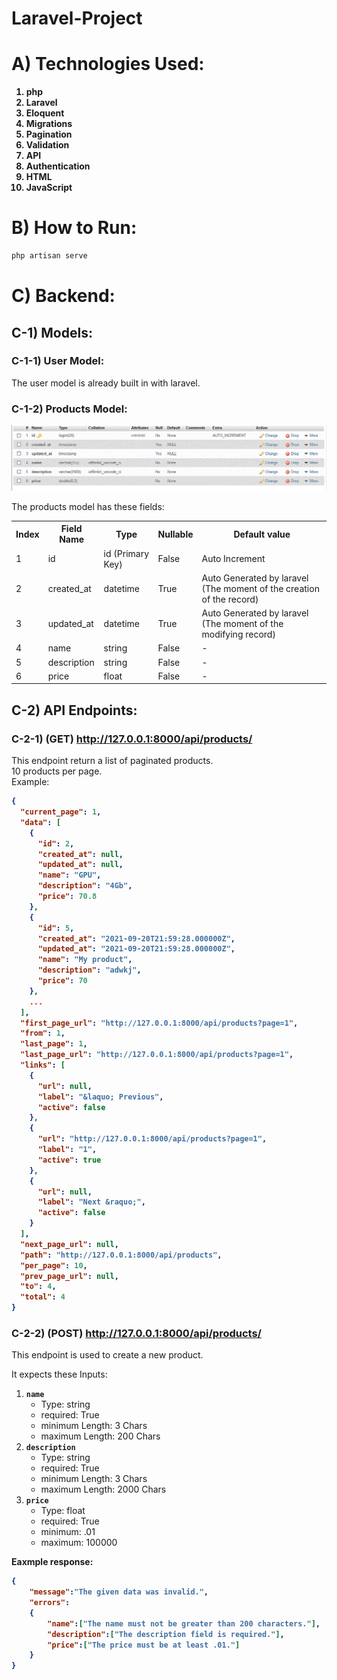 # Laravel-Project


# A) Technologies Used:


<b>

1. php
2. Laravel
3. Eloquent
4. Migrations
5. Pagination
6. Validation
7. API
8. Authentication
9. HTML
10. JavaScript


</b>


# B) How to Run:

```bash
php artisan serve
```



# C) Backend:


## C-1) Models:


### C-1-1) User Model:

The user model is already built in with laravel.


### C-1-2) Products Model:


<img src="images/products_fields.gif">


The products model has these fields:


<table>
	<tr>
		<th>Index</th>
		<th>Field Name</th>
		<th>Type</th>
		<th>Nullable</th>
		<th>Default value</th>
	</tr>
	<tr>
		<td>1</td>
		<td>id</td>
		<td>id (Primary Key)</td>
		<td>False</td>
		<td>Auto Increment</td>
	</tr>
	<tr>
		<td>2</td>
		<td>created_at</td>
		<td>datetime</td>
		<td>True</td>
		<td>Auto Generated by laravel (The moment of the creation of the record)</td>
	</tr>
	<tr>
		<td>3</td>
		<td>updated_at</td>
		<td>datetime</td>
		<td>True</td>
		<td>Auto Generated by laravel (The moment of the modifying record)</td>
	</tr>
	<tr>
		<td>4</td>
		<td>name</td>
		<td>string</td>
		<td>False</td>
		<td>-</td>
	</tr>
	<tr>
		<td>5</td>
		<td>description</td>
		<td>string</td>
		<td>False</td>
		<td>-</td>
	</tr>
	<tr>
		<td>6</td>
		<td>price</td>
		<td>float</td>
		<td>False</td>
		<td>-</td>
	</tr>
</table>





## C-2) API Endpoints:

### C-2-1) (GET) http://127.0.0.1:8000/api/products/


This endpoint return a list of paginated products.  
10 products per page.  
Example:

<b>

```json
{
  "current_page": 1,
  "data": [
    {
      "id": 2,
      "created_at": null,
      "updated_at": null,
      "name": "GPU",
      "description": "4Gb",
      "price": 70.8
    },
    {
      "id": 5,
      "created_at": "2021-09-20T21:59:28.000000Z",
      "updated_at": "2021-09-20T21:59:28.000000Z",
      "name": "My product",
      "description": "adwkj",
      "price": 70
    },
    ...
  ],
  "first_page_url": "http://127.0.0.1:8000/api/products?page=1",
  "from": 1,
  "last_page": 1,
  "last_page_url": "http://127.0.0.1:8000/api/products?page=1",
  "links": [
    {
      "url": null,
      "label": "&laquo; Previous",
      "active": false
    },
    {
      "url": "http://127.0.0.1:8000/api/products?page=1",
      "label": "1",
      "active": true
    },
    {
      "url": null,
      "label": "Next &raquo;",
      "active": false
    }
  ],
  "next_page_url": null,
  "path": "http://127.0.0.1:8000/api/products",
  "per_page": 10,
  "prev_page_url": null,
  "to": 4,
  "total": 4
}
```


</b>







### C-2-2) (POST) http://127.0.0.1:8000/api/products/


This endpoint is used to create a new product.  


It expects these Inputs:


1. **`name`**
	- Type: string
	- required: True
	- minimum Length: 3 Chars
	- maximum Length: 200 Chars
2. **`description`**
	- Type: string
	- required: True
	- minimum Length: 3 Chars
	- maximum Length: 2000 Chars
3. **`price`**
	- Type: float
	- required: True
	- minimum: .01
	- maximum: 100000

**Eaxmple response:**


<b>

```json
{
	"message":"The given data was invalid.",
	"errors":
	{
		"name":["The name must not be greater than 200 characters."],
		"description":["The description field is required."],
		"price":["The price must be at least .01."]
	}
}
```

</b>








